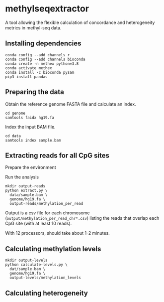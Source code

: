 # methylseqextractor

A tool allowing the flexible calculation of concordance
and heterogeneity metrics in methyl-seq data.

## Installing dependencies

```
conda config --add channels r
conda config --add channels bioconda
conda create -n methex python=3.8
conda activate methex
conda install -c bioconda pysam
pip3 install pandas
```

## Preparing the data


Obtain the reference genome FASTA file
and calculate an index.

```
cd genome
samtools faidx hg19.fa
```

Index the input BAM file.

```
cd data
samtools index sample.bam
```

## Extracting reads for all CpG sites

Prepare the environment


Run the analysis
```
mkdir output-reads
python extract.py \
  data/sample.bam \
  genome/hg19.fa \
  output-reads/methylation_per_read
```

Output is a csv file for each chromosome (`output/methylation_per_read_chr*.csv`)
listing the reads that overlap each CpG site (with at least 10 reads).

With 12 processors, should take about 1-2 minutes. 


## Calculating methylation levels

```
mkdir output-levels
python calculate-levels.py \
  dat/sample.bam \
  genome/hg19.fa \
  output-levels/methylation_levels
```

## Calculating heterogeneity


